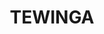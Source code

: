 ---
lastmod: '2025-04-06T06:05:20+00:00'
latitude: -30.62816
layout: suburb
longitude: 152.737629
postcode: '2449'
state: NSW
title: TEWINGA
url: /nsw/tewinga/
---
